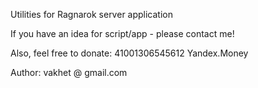 Utilities for Ragnarok server application
 
If you have an idea for script/app - please contact me!

Also, feel free to donate: 41001306545612 Yandex.Money

Author: vakhet @ gmail.com
